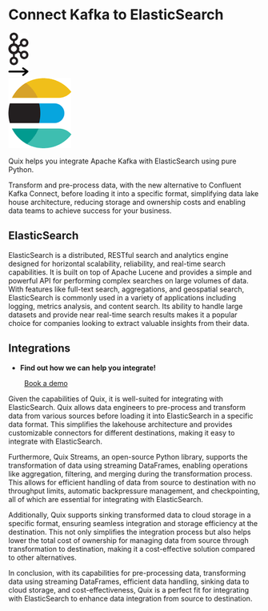 # Connect Kafka to ElasticSearch

<div class="connect-images cards blog-grid-card" markdown>
<div>
<img src="../images/kafka_logo.png" width="40px" />
</div>
<div>
<img src="../images/arrow.svg" width="40px" />
</div>
<div>
<img src="./images/elasticsearch_1.jpg" />
</div>
</div>

Quix helps you integrate Apache Kafka with ElasticSearch using pure Python.

Transform and pre-process data, with the new alternative to Confluent Kafka Connect, before loading it into a specific format, simplifying data lake house architecture, reducing storage and ownership costs and enabling data teams to achieve success for your business.

## ElasticSearch

ElasticSearch is a distributed, RESTful search and analytics engine designed for horizontal scalability, reliability, and real-time search capabilities. It is built on top of Apache Lucene and provides a simple and powerful API for performing complex searches on large volumes of data. With features like full-text search, aggregations, and geospatial search, ElasticSearch is commonly used in a variety of applications including logging, metrics analysis, and content search. Its ability to handle large datasets and provide near real-time search results makes it a popular choice for companies looking to extract valuable insights from their data.

## Integrations

<div class="grid cards" markdown>

- __Find out how we can help you integrate!__

    <a class="md-button md-button--primary" href="https://quix.io/book-a-demo" target="_blank" style="margin:.5rem;">Book a demo</a>

</div>


Given the capabilities of Quix, it is well-suited for integrating with ElasticSearch. Quix allows data engineers to pre-process and transform data from various sources before loading it into ElasticSearch in a specific data format. This simplifies the lakehouse architecture and provides customizable connectors for different destinations, making it easy to integrate with ElasticSearch.

Furthermore, Quix Streams, an open-source Python library, supports the transformation of data using streaming DataFrames, enabling operations like aggregation, filtering, and merging during the transformation process. This allows for efficient handling of data from source to destination with no throughput limits, automatic backpressure management, and checkpointing, all of which are essential for integrating with ElasticSearch.

Additionally, Quix supports sinking transformed data to cloud storage in a specific format, ensuring seamless integration and storage efficiency at the destination. This not only simplifies the integration process but also helps lower the total cost of ownership for managing data from source through transformation to destination, making it a cost-effective solution compared to other alternatives.

In conclusion, with its capabilities for pre-processing data, transforming data using streaming DataFrames, efficient data handling, sinking data to cloud storage, and cost-effectiveness, Quix is a perfect fit for integrating with ElasticSearch to enhance data integration from source to destination.

